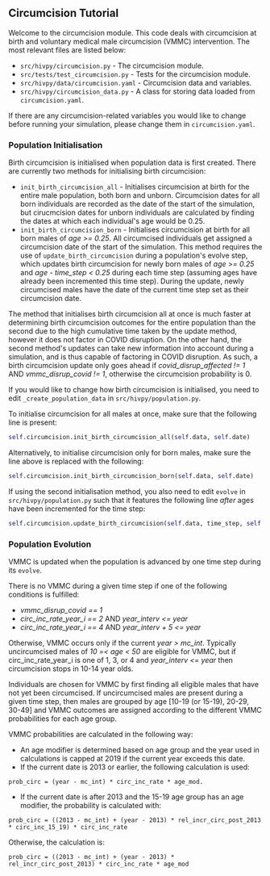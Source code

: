 ## Circumcision Tutorial

Welcome to the circumcision module. This code deals with circumcision at birth and voluntary medical male circumcision (VMMC) intervention. The most relevant files are listed below:

- `src/hivpy/circumcision.py` - The circumcision module.
- `src/tests/test_circumcision.py` - Tests for the circumcision module.
- `src/hivpy/data/circumcision.yaml` - Circumcision data and variables.
- `src/hivpy/circumcision_data.py` - A class for storing data loaded from `circumcision.yaml`.

If there are any circumcision-related variables you would like to change before running your simulation, please change them in `circumcision.yaml`.

### Population Initialisation

Birth circumcision is initialised when population data is first created. There are currently two methods for initialising birth circumcision:

- `init_birth_circumcision_all` - Initialises circumcision at birth for the entire male population, both born and unborn. Circumcision dates for all born individuals are recorded as the date of the start of the simulation, but cirucmcision dates for unborn individuals are calculated by finding the dates at which each individual's age would be 0.25.
- `init_birth_circumcision_born` - Initialises circumcision at birth for all born males of *age >= 0.25*. All circumcised individuals get assigned a circumcision date of the start of the simulation. This method requires the use of `update_birth_circumcision` during a population's evolve step, which updates birth circumcision for newly born males of *age >= 0.25* and *age - time_step < 0.25* during each time step (assuming ages have already been incremented this time step). During the update, newly circumcised males have the date of the current time step set as their circumcision date.

The method that initialises birth circumcision all at once is much faster at determining birth circumcision outcomes for the entire population than the second due to the high cumulative time taken by the update method, however it does not factor in COVID disruption. On the other hand, the second method's updates can take new information into account during a simulation, and is thus capable of factoring in COVID disruption. As such, a birth circumcision update only goes ahead if *covid_disrup_affected != 1* AND *vmmc_disrup_covid != 1*, otherwise the circumcision probability is 0.

If you would like to change how birth circumcision is initialised, you need to edit `_create_population_data` in `src/hivpy/population.py`.

To initialise circumcision for all males at once, make sure that the following line is present:
```python
self.circumcision.init_birth_circumcision_all(self.data, self.date)
```
Alternatively, to initialise circumcision only for born males, make sure the line above is replaced with the following:
```python
self.circumcision.init_birth_circumcision_born(self.data, self.date)
```

If using the second initialisation method, you also need to edit `evolve` in `src/hivpy/population.py` such that it features the following line *after* ages have been incremented for the time step:
```python
self.circumcision.update_birth_circumcision(self.data, time_step, self.date)
```

### Population Evolution

VMMC is updated when the population is advanced by one time step during its `evolve`.

There is no VMMC during a given time step if one of the following conditions is fulfilled:
- *vmmc_disrup_covid == 1*
- *circ_inc_rate_year_i == 2* AND *year_interv <= year*
- *circ_inc_rate_year_i == 4* AND *year_interv + 5 <= year*

Otherwise, VMMC occurs only if the current *year > mc_int*. Typically uncircumcised males of *10 =< age < 50* are eligible for VMMC, but if circ_inc_rate_year_i is one of 1, 3, or 4 and *year_interv <= year* then circumcision stops in 10-14 year olds.

Individuals are chosen for VMMC by first finding all eligible males that have not yet been circumcised. If uncircumcised males are present during a given time step, then males are grouped by age [10-19 (or 15-19), 20-29, 30-49] and VMMC outcomes are assigned according to the different VMMC probabilities for each age group.

VMMC probabilities are calculated in the following way:
- An age modifier is determined based on age group and the year used in calculations is capped at 2019 if the current year exceeds this date.
- If the current date is 2013 or earlier, the following calculation is used:
```
prob_circ = (year - mc_int) * circ_inc_rate * age_mod.
```
- If the current date is after 2013 and the 15-19 age group has an age modifier, the probability is calculated with:
```
prob_circ = ((2013 - mc_int) + (year - 2013) * rel_incr_circ_post_2013 * circ_inc_15_19) * circ_inc_rate
```
Otherwise, the calculation is:
```
prob_circ = ((2013 - mc_int) + (year - 2013) * rel_incr_circ_post_2013) * circ_inc_rate * age_mod
```
